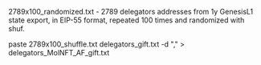 

2789x100_randomized.txt - 2789 delegators addresses from 1y GenesisL1 state export, in EIP-55 format, repeated 100 times and randomized with shuf.

paste 2789x100_shuffle.txt delegators_gift.txt -d "," > delegators_MolNFT_AF_gift.txt
